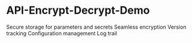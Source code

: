 # API-Encrypt-Decrypt-Demo
Secure storage for parameters and secrets
Seamless encryption
Version tracking
Configuration management
Log trail
